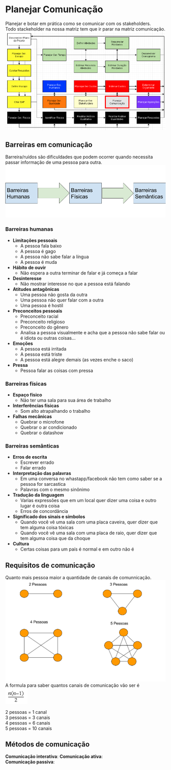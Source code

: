 # Planejar Comunicação
Planejar e botar em prática como se comunicar com os stakeholders.  
Todo stackeholder na nossa matriz tem que ir parar na matriz comunicação.  
![Planejar Comunicação](1.PNG)  

## Barreiras em comunicação
Barreira/ruídos são dificuldades que podem ocorrer quando necessita passar informação de uma pessoa para outra.  
![Barreiras](2.png)

### Barreiras humanas
* **Limitações pessoais**
  * A pessoa fala baixo
  * A pessoa é gago
  * A pessoa não sabe falar a língua
  * A pessoa é muda
* **Hábito de ouvir**
  * Não espera a outra terminar de falar e já começa a falar
* **Desinteresse**
  * Não mostrar interesse no que a pessoa está falando
* **Atitudes antagônicas**
  * Uma pessoa não gosta da outra
  * Uma pessoa não quer falar com a outra
  * Uma pessoa é hostil
* **Preconceitos pessoais**
  * Preconceito racial
  * Preconceito religioso
  * Preconceito do gênero
  * Analisa a pessoa visualmente e acha que a pessoa não sabe falar ou é idiota ou outras coisas...
* **Emoções**
  * A pessoa está irritada
  * A pessoa está triste
  * A pessoa está alegre demais (as vezes enche o saco)
* **Pressa**
  * Pessoa falar as coisas com pressa

### Barreiras físicas
* **Espaço físico**
  * Não ter uma sala para sua área de trabalho
* **Interferências físicas**
  * Som alto atrapalhando o trabalho
* **Falhas mecânicas**
  * Quebrar o microfone
  * Quebrar o ar condicionado
  * Quebrar o datashow

### Barreiras semânticas
* **Erros de escrita**
  * Escrever errado
  * Falar errado
* **Interpretação das palavras**
  * Em uma conversa no whastapp/facebook não tem como saber se a pessoa for sarcastica
  * Palavras com o mesmo sinônimo
* **Tradução da linguagem**
  * Varias expressões que em um local quer dizer uma coisa e outro lugar é outra coisa
  * Erros de concordância
* **Significado dos sinais e símbolos**
  * Quando você vê uma sala com uma placa caveira, quer dizer que tem alguma coisa tóxicas
  * Quando você vê uma sala com uma placa de raio, quer dizer que tem alguma coisa que da choque
* **Cultura**
  * Certas coisas para um país é normal e em outro não é

## Requisitos de comunicação
Quanto mais pessoa maior a quantidade de canais de comunnicação.  
![Quantidade de canais](3.png)  
A formula para saber quantos canais de comunicação vão ser é  
![Formula canais](4.PNG)  

2 pessoas = 1 canal  
3 pessoas = 3 canais  
4 pessoas = 6 canais  
5 pessoas = 10 canais  

## Métodos de comunicação
**Comunicação interativa**: 
**Comunicação ativa**:  
**Comunicação passiva**:  
